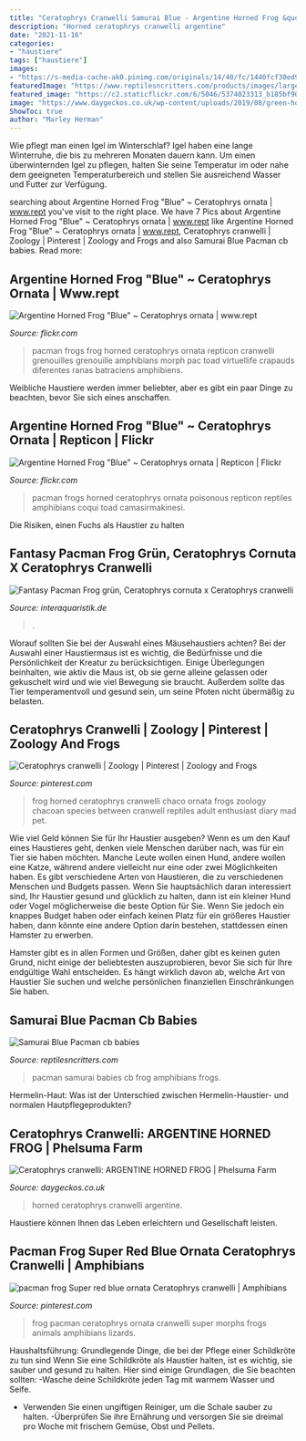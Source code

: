 ```yaml
---
title: "Ceratophrys Cranwelli Samurai Blue - Argentine Horned Frog &quot;blue&quot; ~ Ceratophrys Ornata"
description: "Horned ceratophrys cranwelli argentine"
date: "2021-11-16"
categories:
- "haustiere"
tags: ["haustiere"]
images:
- "https://s-media-cache-ak0.pinimg.com/originals/14/40/fc/1440fcf30ed93a43702536c899936886.jpg"
featuredImage: "https://www.reptilesncritters.com/products/images/large/samurai-blue-pacman-frog.jpg"
featured_image: "https://c2.staticflickr.com/6/5046/5374023313_b185bf9000_b.jpg"
image: "https://www.daygeckos.co.uk/wp-content/uploads/2019/08/green-horned-frog-1024x768.jpg"
ShowToc: true
author: "Marley Herman"
---
```



Wie pflegt man einen Igel im Winterschlaf?
Igel haben eine lange Winterruhe, die bis zu mehreren Monaten dauern kann. Um einen überwinternden Igel zu pflegen, halten Sie seine Temperatur im oder nahe dem geeigneten Temperaturbereich und stellen Sie ausreichend Wasser und Futter zur Verfügung.

	

		
searching about Argentine Horned Frog &quot;Blue&quot; ~ Ceratophrys ornata | www.rept you've visit to the right place. We have 7 Pics about Argentine Horned Frog &quot;Blue&quot; ~ Ceratophrys ornata | www.rept like Argentine Horned Frog &quot;Blue&quot; ~ Ceratophrys ornata | www.rept, Ceratophrys cranwelli | Zoology | Pinterest | Zoology and Frogs and also Samurai Blue Pacman cb babies. Read more:
		
    
## Argentine Horned Frog &quot;Blue&quot; ~ Ceratophrys Ornata | Www.rept

<img loading=lazy src="https://c2.staticflickr.com/6/5289/5364431674_9913b5d150_b.jpg" onerror="this.onerror=null;this.src='https://tse1.mm.bing.net/th?id=OIP.20M2jkFpbvDRwTvWSivC7gHaE-&amp;pid=15.1';" alt="Argentine Horned Frog &quot;Blue&quot; ~ Ceratophrys ornata | www.rept">

_Source: flickr.com_

>pacman frogs frog horned ceratophrys ornata repticon cranwelli grenouilles grenouille amphibians morph pac toad virtuellife crapauds diferentes ranas batraciens amphibiens. 

	

Weibliche Haustiere werden immer beliebter, aber es gibt ein paar Dinge zu beachten, bevor Sie sich eines anschaffen.

    
## Argentine Horned Frog &quot;Blue&quot; ~ Ceratophrys Ornata | Repticon | Flickr

<img loading=lazy src="https://c2.staticflickr.com/6/5046/5374023313_b185bf9000_b.jpg" onerror="this.onerror=null;this.src='https://tse3.mm.bing.net/th?id=OIP.XRaSpfBuZFtdcnPkmzc6JQHaFA&amp;pid=15.1';" alt="Argentine Horned Frog &quot;Blue&quot; ~ Ceratophrys ornata | Repticon | Flickr">

_Source: flickr.com_

>pacman frogs horned ceratophrys ornata poisonous repticon reptiles amphibians coqui toad camasirmakinesi. 

	

Die Risiken, einen Fuchs als Haustier zu halten

    
## Fantasy Pacman Frog Grün, Ceratophrys Cornuta X Ceratophrys Cranwelli

<img loading=lazy src="https://cdn02.plentymarkets.com/idwditcg5ajj/item/images/101298/full/Fantasy-Pacman-Frog-gruen-C--cornuta-x-C--cranwelli-01.jpg" onerror="this.onerror=null;this.src='https://tse4.mm.bing.net/th?id=OIP.cJ1KbiE4h5Zp5cVgW8qbxgHaE8&amp;pid=15.1';" alt="Fantasy Pacman Frog grün, Ceratophrys cornuta x Ceratophrys cranwelli">

_Source: interaquaristik.de_

>. 

	

Worauf sollten Sie bei der Auswahl eines Mäusehaustiers achten?
Bei der Auswahl einer Haustiermaus ist es wichtig, die Bedürfnisse und die Persönlichkeit der Kreatur zu berücksichtigen. Einige Überlegungen beinhalten, wie aktiv die Maus ist, ob sie gerne alleine gelassen oder gekuschelt wird und wie viel Bewegung sie braucht. Außerdem sollte das Tier temperamentvoll und gesund sein, um seine Pfoten nicht übermäßig zu belasten.

    
## Ceratophrys Cranwelli | Zoology | Pinterest | Zoology And Frogs

<img loading=lazy src="https://s-media-cache-ak0.pinimg.com/originals/4c/03/90/4c03908a58e30d2facddac2883d786bd.jpg" onerror="this.onerror=null;this.src='https://tse1.mm.bing.net/th?id=OIP.1vi1gPWO3vQaRXcfwnJhMQHaFj&amp;pid=15.1';" alt="Ceratophrys cranwelli | Zoology | Pinterest | Zoology and Frogs">

_Source: pinterest.com_

>frog horned ceratophrys cranwelli chaco ornata frogs zoology chacoan species between cranwell reptiles adult enthusiast diary mad pet. 

	

Wie viel Geld können Sie für Ihr Haustier ausgeben?
Wenn es um den Kauf eines Haustieres geht, denken viele Menschen darüber nach, was für ein Tier sie haben möchten. Manche Leute wollen einen Hund, andere wollen eine Katze, während andere vielleicht nur eine oder zwei Möglichkeiten haben.
Es gibt verschiedene Arten von Haustieren, die zu verschiedenen Menschen und Budgets passen. Wenn Sie hauptsächlich daran interessiert sind, Ihr Haustier gesund und glücklich zu halten, dann ist ein kleiner Hund oder Vogel möglicherweise die beste Option für Sie. Wenn Sie jedoch ein knappes Budget haben oder einfach keinen Platz für ein größeres Haustier haben, dann könnte eine andere Option darin bestehen, stattdessen einen Hamster zu erwerben.

Hamster gibt es in allen Formen und Größen, daher gibt es keinen guten Grund, nicht einige der beliebtesten auszuprobieren, bevor Sie sich für Ihre endgültige Wahl entscheiden. Es hängt wirklich davon ab, welche Art von Haustier Sie suchen und welche persönlichen finanziellen Einschränkungen Sie haben.

    
## Samurai Blue Pacman Cb Babies

<img loading=lazy src="https://www.reptilesncritters.com/products/images/large/samurai-blue-pacman-frog.jpg" onerror="this.onerror=null;this.src='https://tse4.mm.bing.net/th?id=OIP.0m-SWB5aT0ioUalkCxho_wHaHa&amp;pid=15.1';" alt="Samurai Blue Pacman cb babies">

_Source: reptilesncritters.com_

>pacman samurai babies cb frog amphibians frogs. 

	

Hermelin-Haut: Was ist der Unterschied zwischen Hermelin-Haustier- und normalen Hautpflegeprodukten?

    
## Ceratophrys Cranwelli: ARGENTINE HORNED FROG | Phelsuma Farm

<img loading=lazy src="https://www.daygeckos.co.uk/wp-content/uploads/2019/08/green-horned-frog-1024x768.jpg" onerror="this.onerror=null;this.src='https://tse1.mm.bing.net/th?id=OIP.6Lqf7kmEwfBAgKjv-1_Z3AHaFj&amp;pid=15.1';" alt="Ceratophrys cranwelli: ARGENTINE HORNED FROG | Phelsuma Farm">

_Source: daygeckos.co.uk_

>horned ceratophrys cranwelli argentine. 

	

Haustiere können Ihnen das Leben erleichtern und Gesellschaft leisten.

    
## Pacman Frog Super Red Blue Ornata Ceratophrys Cranwelli | Amphibians

<img loading=lazy src="https://s-media-cache-ak0.pinimg.com/originals/14/40/fc/1440fcf30ed93a43702536c899936886.jpg" onerror="this.onerror=null;this.src='https://tse4.mm.bing.net/th?id=OIP.nKV-RD9W-KMYOFQ1QdjK1wHaFj&amp;pid=15.1';" alt="pacman frog Super red blue ornata Ceratophrys cranwelli | Amphibians">

_Source: pinterest.com_

>frog pacman ceratophrys ornata cranwelli super morphs frogs animals amphibians lizards. 

	

Haushaltsführung: Grundlegende Dinge, die bei der Pflege einer Schildkröte zu tun sind
Wenn Sie eine Schildkröte als Haustier halten, ist es wichtig, sie sauber und gesund zu halten. Hier sind einige Grundlagen, die Sie beachten sollten:
-Wasche deine Schildkröte jeden Tag mit warmem Wasser und Seife.
- Verwenden Sie einen ungiftigen Reiniger, um die Schale sauber zu halten.
-Überprüfen Sie ihre Ernährung und versorgen Sie sie dreimal pro Woche mit frischem Gemüse, Obst und Pellets.

